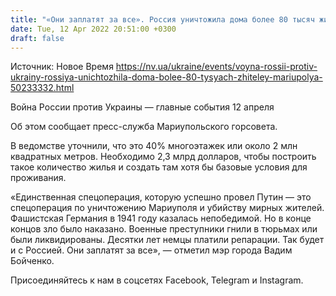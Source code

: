 ```yaml
---
title: "«Они заплатят за все». Россия уничтожила дома более 80 тысяч жителей Мариуполя"
date: Tue, 12 Apr 2022 20:51:00 +0300
draft: false
---
```

Источник: Новое Время https://nv.ua/ukraine/events/voyna-rossii-protiv-ukrainy-rossiya-unichtozhila-doma-bolee-80-tysyach-zhiteley-mariupolya-50233332.html


Война России против Украины — главные события 12 апреля

 Об этом сообщает пресс-служба Мариупольского горсовета.

В ведомстве уточнили, что это 40% многоэтажек или около 2 млн квадратных метров. Необходимо 2,3 млрд долларов, чтобы построить такое количество жилья и создать там хотя бы базовые условия для проживания.

«Единственная спецоперация, которую успешно провел Путин — это спецоперация по уничтожению Мариуполя и убийству мирных жителей. Фашистская Германия в 1941 году казалась непобедимой. Но в конце концов зло было наказано. Военные преступники гнили в тюрьмах или были ликвидированы. Десятки лет немцы платили репарации. Так будет и с Россией. Они заплатят за все», — отметил мэр города Вадим Бойченко.

Присоединяйтесь к нам в соцсетях Facebook, Telegram и Instagram.
